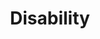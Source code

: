 ---
title: "Disability"
lang: "English"
year: "2020"
links: ['oGBX_gGZKh8']
slides: ""
authors: ['Anna-Ruth Cockerham']
tags: ['Minority Communities']
layout: "workshop"
categories: ["workshops"]
---